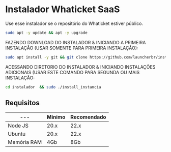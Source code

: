 # Instalador Whaticket SaaS

Use esse instalador se o repositório do Whaticket estiver público.

```bash
sudo apt -y update && apt -y upgrade
```

FAZENDO DOWNLOAD DO INSTALADOR & INICIANDO A PRIMEIRA INSTALAÇÃO (USAR SOMENTE PARA PRIMEIRA INSTALAÇÃO):

```bash
sudo apt install -y git && git clone https://github.com/launcherbr/instalador.git instalador && sudo chmod -R 777 instalador  && cd instalador  && sudo ./install_primaria
```

ACESSANDO DIRETORIO DO INSTALADOR & INICIANDO INSTALAÇÕES ADICIONAIS (USAR ESTE COMANDO PARA SEGUNDA OU MAIS INSTALAÇÃO:

```bash
cd instalador  && sudo ./install_instancia
```

## Requisitos

| --- | Mínimo | Recomendado |
| --- | --- | --- |
| Node JS | 20.x | 22.x |
| Ubuntu | 20.x | 22.x |
| Memória RAM | 4Gb | 8Gb |  
